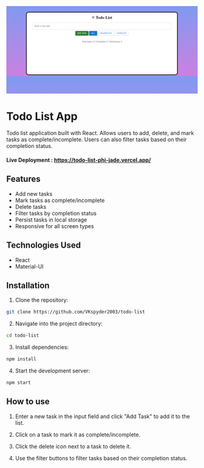 ![thumbnail](./src/assets/bg.png)

# Todo List App

Todo list application built with React. Allows users to add, delete, and mark tasks as complete/incomplete. Users can also filter tasks based on their completion status.

#### Live Deployment : <a href="https://todo-list-phi-jade.vercel.app/" target="_blank">https://todo-list-phi-jade.vercel.app/</a>

## Features

- Add new tasks
- Mark tasks as complete/incomplete
- Delete tasks
- Filter tasks by completion status
- Persist tasks in local storage
- Responsive for all screen types

## Technologies Used

- React
- Material-UI

## Installation

1. Clone the repository:
```bash
git clone https://github.com/VKspyder2003/todo-list
```

2. Navigate into the project directory:
```bash 
cd todo-list
```

3. Install dependencies:
```bash
npm install
```

4. Start the development server:
```bash
npm start
```
## How to use

1. Enter a new task in the input field and click "Add Task" to add it to the list.

2. Click on a task to mark it as complete/incomplete.

3. Click the delete icon next to a task to delete it.

4. Use the filter buttons to filter tasks based on their completion status.

